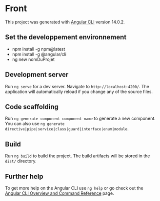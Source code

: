 # Front

This project was generated with [Angular CLI](https://github.com/angular/angular-cli) version 14.0.2.

## Set the developpement environnement 

 - npm install -g npm@latest
 - npm install -g @angular/cli
 - ng new nomDuProjet 

## Development server

Run `ng serve` for a dev server. Navigate to `http://localhost:4200/`. The application will automatically reload if you change any of the source files.

## Code scaffolding

Run `ng generate component component-name` to generate a new component. You can also use `ng generate directive|pipe|service|class|guard|interface|enum|module`.

## Build

Run `ng build` to build the project. The build artifacts will be stored in the `dist/` directory.

## Further help

To get more help on the Angular CLI use `ng help` or go check out the [Angular CLI Overview and Command Reference](https://angular.io/cli) page.
